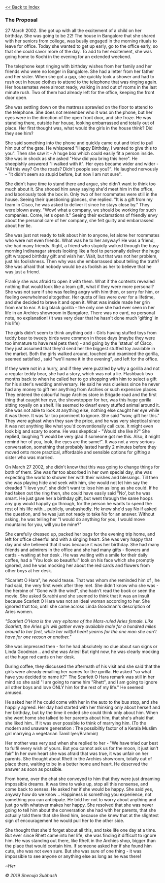 
[<<  Back to Index](index.md)


### The Proposal


27 March 2002. 
She got up with all the excitement of a child on her birthday. She was going to be 22! The house in Bangalore that she shared with her seniors from college, was busily engaged in the morning rituals to leave for office. Today she wanted to get up early,  go to the office early, so that she could savor more of the day. To add to her excitement, she was going home to Kochi in the evening for an extended weekend. 

The telephone kept ringing with birthday wishes from her family and her friends who were no longer in Bangalore. She had a letter from her father and her sister. When she got a gap, she quickly took a shower and had to rush out in house clothes to attend to the telephone that was ringing again. Her housemates were almost ready, walking in and out of rooms in the last minute rush. Two of them had already left for the office, keeping the front door open.

She was settling down on the mattress sprawled on the floor to attend to the telephone. She does not remember who it was on the phone, but her eyes were in the direction of the open front door, and she froze. He was standing there, outside her house, looking embarrassed and totally out of place. 
Her first thought was, what would the girls in the house think? Did they see him? 

She said something into the phone and  quickly came out and tried to pull him out of the gate. He whispered "Happy Birthday, I wanted to give this to you". Then she saw it - A huge box which could easily fit a person inside. She was in shock as she asked "How did you bring this here". He sheepishly answered "I walked with it".  Her eyes became wider and wider - "All this way? On the roads? Didn't people see you?". He laughed nervously -  "It didn't seem so stupid before, but now I am not sure". 

She didn't have time to stand there and argue, she didn't want to think too much about it. She shooed him away saying she'd meet him in the office, and laboriously took the box in. Only two of her roommates were still in the house. Seeing their questioning glances, she replied. "It is a gift from my team in Cisco, he was asked to deliver it since he stays close by." They were blown away. "Wow! what a company, we should be working for such companies. Come, let's open it." Seeing their exclamations of friendly envy about the personal care of her company, she felt guilty and embarrassed about her lie. 

She was just not ready to talk about him to anyone, let alone her roommates who were not even friends. What was he to her anyway? He was a friend, she had many friends. Right, a friend who stupidly walked through the busy morning Indiranagar streets looking like a fool to personally deliver the huge gift wrapped birthday gift and wish her. Wait, but that was not her problem, just his foolishness. Then why was she embarrassed about telling the truth? She was afraid that nobody would be as foolish as her to believe that he was just a friend.

Frankly she was afraid to open it with them. What if the contents revealed nothing that would look like a team gift, what if they were more personal? She was not sure if she was feeling angry with him then, or sorry for him, or feeling overwhelmed altogether. Her quota of lies were over for a lifetime, and she decided to brave it and open it. What was inside made her grin from ear to ear. A big black gorilla - the only one she had ever seen in her life in an Archies showroom in Bangalore. There was no card, no personal note, no explanation! (It was very clear that he hasn't done much 'gifting' in his life)

The girls didn't seem to think anything odd - Girls having stuffed toys from teddy bear to tweety birds were common in those days (maybe they were too immature to have real pets then) - and going by the 'status' of Cisco, they just assumed that they'd send her the biggest stuffed toy available in the market. Both the girls walked around, touched and examined the gorilla, seemed satisfied , said "we'll name it in the evening", and left for the office. 

If they were not in a hurry, and if they were puzzled by why a gorilla and not a regular teddy bear, she had a story, which was not a lie. Flashback two months back to when he called her to go shopping with him to select a gift for his sister's wedding anniversary. He said he was clueless since he never had any money to gift her anything from Archies or such expensive places. They entered the colourful huge Archies store in Brigade road and the first thing that caught her eye, the showstopper for her, was this huge gorilla sitting royally on a shelf. He seemed to dwarf every stuffed animal around it. She was not able to look at anything else, nothing else caught her eye while it was there. It was far too prominent to ignore. She said "wow, gift her this." They were aghast when they saw the price, and he was very skeptical since it was not anything like what you'd conventionally call cute. It might even look big and scary to some. He was skeptical -  "Would she like it?" She replied, laughing "I would be very glad if someone got me this. Also, it might remind her of you, look, the eyes are the same!".  It was not a very serious conversation, something that probably lasted hardly 2 minutes before they moved onto more practical, affordable and sensible options for gifting a sister who was married.

On March 27 2002,  she didn't know that this was going to change things for both of them. She was far too absorbed in her own special day, she was expecting the world to shower her with their wishes and blessings. Till then she was playing hide and seek with him, she would not let him say the dreaded "I love you", she didn't want to lose him as long as she could. If he had taken out the ring then, she could have easily said "No', but he was smart. He just gave her a birthday gift, but went through the same hoops any guy would happily go through, for the person he wants to spend the rest of his life with... publicly, unabashedly. He knew she'd say No if asked the question, and he was just not ready to take No for an answer. Without asking, he was telling her "I would do anything for you, I would move mountains for you, will you be mine?" 

She carefully dressed up, packed her bags for the evening trip home, and left for office cheerful and with a singing heart. She was very happy that day and she believed that it was because it was her birthday. She had many friends and admirers in the office and she had many gifts - flowers and cards - waiting at her desk . He was waiting with a smile for their daily coffee, had a "You look so beautiful" look on his face which she promptly ignored, and he was mocking her about the red cards and flowers from other boys at her desk. 

"Scarlett O Hara", he would tease. That was whom she reminded him of , he had said, the very first week after they met. She didn't know who she was - the heroine of "Gone with the wind", she hadn't read the book or seen the movie. She asked Surabhi and she seemed to think that it was an insult because Scarlett O Hara was not an ideal woman according to her. She ignored that too, until she came across Linda Goodman's description of Aries women. 

_"Scariett O’Hara is the very epitome of the Mars-ruled
Aries female. Like Scariett, the Aries girl will gather every available male for a hundred miles around to her feet, while her willful heart yearns for the one man she can’t have for one reason or another."_

She was impressed then - for he had absolutely no clue about sun signs or Linda Goodman .. and she was Aries! But right now, he was clearly mocking at the huge red cards on her desk.


During coffee, they discussed the aftermath of his visit and she said that the girls were already emailing her names for the gorilla. He asked "so what have you decided to name it?'' The Scarlett O Hara remark was still in her mind so she said  "I am going to name him "Rhett", and I am going to ignore all other boys and love ONLY him for the rest of my life." He seemed amused. 

He asked her if he could come with her in the auto to the bus stop, and she happily agreed. Her day had started with her thinking only about herself and her birthday, but by the time it ended she could think only about him. When she went home she talked to her parents about him, that she's afraid that she liked him.. If it was ever possible to think of marrying him. 
(To the modern and unaware generation : The possibiltiy factor of a Kerala Muslim girl marrying a vegetarian Tamil Iyer/Brahmin)

Her mother was very sad when she replied to her - "We have tried our best to fulfil every wish of yours. But you cannot ask us for the moon, it just isn't fair"
In her own heart she was afraid that was true, it was unfair on her parents. She thought about Rhett in the Archies showroom, totally out of place there, waiting to be in a better home and heart. He deserved the answer as soon as possible. 

From home, over the chat she conveyed to him that they were just dreaming impossible dreams. It was time to wake up, stop all this nonsense, and come back to senses. He asked her if she would be happy. She said yes, anyway how do we know .. Happiness is something you experience, not something you can anticipate. He told her not to worry about anything and just go with whatever makes her happy.
She resolved that she was never going to tell him about the conversation she had with her parents, that she actually told them that she liked him, because she knew that at the slightest sign of encouragement he would pull her to the other side.

She thought that she'd forget about all this, and take life one day at a time. But ever since Rhett came into her life, she was finding it difficult to ignore him. He was standing out there, like Rhett in the Archies shop, bigger than the place that would contain him.  If someone asked her if she found him cute, she was not even sure. But she was sure of one thing - it was impossible to see anyone or anything else as long as he was there! 

_~Her_





_© 2019 Shenuja Subhash_

